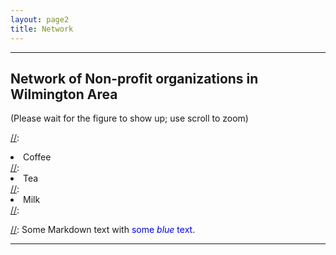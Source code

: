 ```yaml
---
layout: page2
title: Network
---
```

<style>
p.small {
    line-height: 0.5;
}
.abstract {
  display: none;
  padding: 15px 25px;
  margin: 0 5px 10px 5px;
  background-color: #EEE;
}

div .p {
    padding: 5px 0 10px 0;

}
.cl{
    font-weight: bolder;
}

.place_holder {
    height: 10px;
}
.fig{
     background-color:yellow;
    display: flex;
    width="1600px" height="1200px" 
    justify-content:center
}
</style>



***
## Network of Non-profit organizations in Wilmington Area
(Please wait for the figure to show up; use scroll to zoom)

[//]:<ol reversed>
[//]:  <li>Coffee</li>
[//]:  <li>Tea</li>
[//]:  <li>Milk</li>
[//]:</ol>

[//]: Some Markdown text with <span style="color:blue">some *blue* text</span>.


***


<p class="fig">
    <object data="../files/communication_network.html" ></object>
 </p> <p> </p>
  


<script src="https://code.jquery.com/jquery-latest.min.js"
        type="text/javascript"></script>

